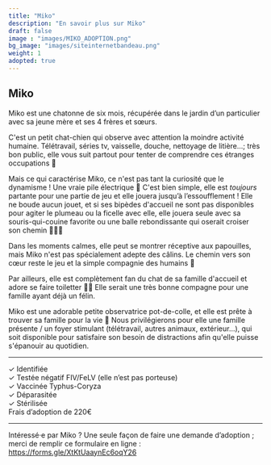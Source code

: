 ```yaml
---
title: "Miko"
description: "En savoir plus sur Miko"
draft: false
image : "images/MIKO_ADOPTION.png"
bg_image: "images/siteinternetbandeau.png"
weight: 1
adopted: true
---
```


## Miko 
Miko est une chatonne de six mois, récupérée dans le jardin d’un particulier avec sa jeune mère et ses 4 frères et sœurs.

C'est un petit chat-chien qui observe avec attention la moindre activité humaine. Télétravail, séries tv, vaisselle, douche, nettoyage de litière...; très bon public, elle vous suit partout pour tenter de comprendre ces étranges occupations 🧐

Mais ce qui caractérise Miko, ce n'est pas tant la curiosité que le dynamisme ! Une vraie pile électrique 🔋 C'est bien simple, elle est *toujours* partante pour une partie de jeu et elle jouera jusqu’à l’essoufflement !
Elle ne boude aucun jouet, et si ses bipèdes d'accueil ne sont pas disponibles pour agiter le plumeau ou la ficelle avec elle, elle jouera seule avec sa souris-qui-couine favorite ou une balle rebondissante qui oserait croiser son chemin 🤸🏻‍♀️

Dans les moments calmes, elle peut se montrer réceptive aux papouilles, mais Miko n'est pas spécialement adepte des câlins. Le chemin vers son cœur reste le jeu et la simple compagnie des humains 🥰 

Par ailleurs, elle est complètement fan du chat de sa famille d'accueil et adore se faire toiletter 💆‍♀️  Elle serait une très bonne compagne pour une famille ayant déjà un félin.

Miko est une adorable petite observatrice pot-de-colle, et elle est prête à trouver sa famille pour la vie 💖
Nous privilégierons pour elle une famille présente / un foyer stimulant (télétravail, autres animaux, extérieur...), qui soit disponible pour satisfaire son besoin de distractions afin qu'elle puisse s'épanouir au quotidien.

__________

✓ Identifiée \
✓ Testée négatif FIV/FeLV (elle n’est pas porteuse) \
✓ Vaccinée Typhus-Coryza \
✓ Déparasitée \
✓ Stérilisée \
Frais d’adoption de 220€

__________

Intéressé·e par Miko ? Une seule façon de faire une demande d’adoption ; merci de remplir ce formulaire en ligne : https://forms.gle/XtKtUaaynEc6oqY26